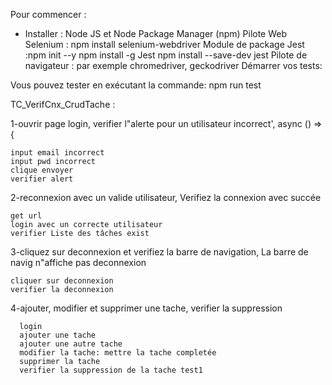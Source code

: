 Pour commencer :

- Installer :   Node JS et Node Package Manager (npm) 
		Pilote Web Selenium : npm install selenium-webdriver
		Module de package Jest :npm init --y
					npm install -g Jest 
					npm install --save-dev jest
		Pilote de navigateur : par exemple chromedriver, geckodriver
Démarrer vos tests:
 
Vous pouvez  tester en exécutant la commande: npm run test



TC_VerifCnx_CrudTache : 
 
1-ouvrir page login, verifier l"alerte pour un utilisateur incorrect', async () => {
    
    input email incorrect
    input pwd incorrect
    clique envoyer
    verifier alert


2-reconnexion avec un valide utilisateur, Verifiez la connexion avec succée

    get url
    login avec un correcte utilisateur
    verifier Liste des tâches exist

3-cliquez sur deconnexion et verifiez la barre de navigation, La barre de navig n"affiche pas deconnexion
  
    cliquer sur deconnexion
    verifier la deconnexion
  
4-ajouter, modifier et supprimer une tache, verifier la suppression
   
      login
      ajouter une tache
      ajouter une autre tache
      modifier la tache: mettre la tache completée
      supprimer la tache
      verifier la suppression de la tache test1

